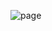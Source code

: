 ![page](https://github.com/HimanshuNarware/Portfolio/assets/83147410/099766a5-c3d5-4ad8-a8c1-8c8946d5e055)
